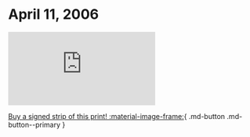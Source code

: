 # April 11, 2006

![](https://www.achewood.com/comic.php?date=04112006)

[Buy a signed strip of this print! :material-image-frame:](https://achewood-holiday-pop-up.myshopify.com/products/strip#04112006){ .md-button .md-button--primary }
